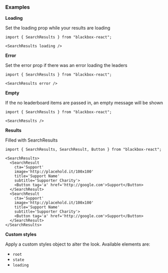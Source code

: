 ### Examples

**Loading**

Set the loading prop while your results are loading

```
import { SearchResults } from "blackbox-react";

<SearchResults loading />
```

**Error**

Set the error prop if there was an error loading the leaders

```
import { SearchResults } from "blackbox-react";

<SearchResults error />
```


**Empty**

If the no leaderboard items are passed in, an empty message will be shown

```
import { SearchResults } from "blackbox-react";

<SearchResults />
```

**Results**

Filled with SearchResults

```
import { SearchResults, SearchResult, Button } from "blackbox-react";

<SearchResults>
  <SearchResult
    cta='Support'
    image='http://placehold.it/100x100'
    title='Support Name'
    subtitle='Supporter Charity'>
    <Button tag='a' href='http://google.com'>Support</Button>
  </SearchResult>
  <SearchResult
    cta='Support'
    image='http://placehold.it/100x100'
    title='Support Name'
    subtitle='Supporter Charity'>
    <Button tag='a' href='http://google.com'>Support</Button>
  </SearchResult>
</SearchResults>
```

**Custom styles**

Apply a custom styles object to alter the look. Available elements are:

- `root`
- `state`
- `loading`
